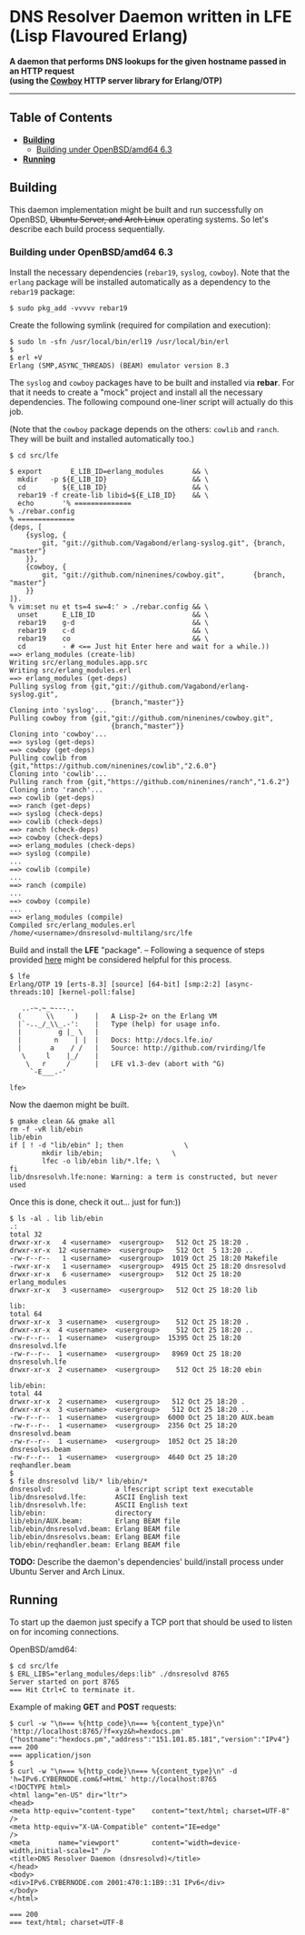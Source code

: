 # DNS Resolver Daemon written in LFE (Lisp Flavoured Erlang)

**A daemon that performs DNS lookups for the given hostname passed in an HTTP request
<br />(using the [Cowboy](https://ninenines.eu "Cowboy") HTTP server library for Erlang/OTP)**

---

## Table of Contents

* **[Building](#building)**
  * [Building under OpenBSD/amd64 6.3](#building-under-openbsdamd64-63)
* **[Running](#running)**

## Building

This daemon implementation might be built and run successfully on OpenBSD, ~~Ubuntu Server, and Arch Linux~~ operating systems. So let's describe each build process sequentially.

### Building under OpenBSD/amd64 6.3

Install the necessary dependencies (`rebar19`, `syslog`, `cowboy`). Note that the `erlang` package will be installed automatically as a dependency to the `rebar19` package:

```
$ sudo pkg_add -vvvvv rebar19
```

Create the following symlink (required for compilation and execution):

```
$ sudo ln -sfn /usr/local/bin/erl19 /usr/local/bin/erl
$
$ erl +V
Erlang (SMP,ASYNC_THREADS) (BEAM) emulator version 8.3
```

The `syslog` and `cowboy` packages have to be built and installed via **rebar**. For that it needs to create a &quot;mock&quot; project and install all the necessary dependencies. The following compound one-liner script will actually do this job.

(Note that the `cowboy` package depends on the others: `cowlib` and `ranch`. They will be built and installed automatically too.)

```
$ cd src/lfe
```

```
$ export       E_LIB_ID=erlang_modules       && \
  mkdir   -p ${E_LIB_ID}                     && \
  cd         ${E_LIB_ID}                     && \
  rebar19 -f create-lib libid=${E_LIB_ID}    && \
  echo       '% ==============
% ./rebar.config
% ==============
{deps, [
    {syslog, {
        git, "git://github.com/Vagabond/erlang-syslog.git", {branch, "master"}
    }},
    {cowboy, {
        git, "git://github.com/ninenines/cowboy.git",       {branch, "master"}
    }}
]}.
% vim:set nu et ts=4 sw=4:' > ./rebar.config && \
  unset      E_LIB_ID                        && \
  rebar19    g-d                             && \
  rebar19    c-d                             && \
  rebar19    co                              && \
  cd         - # <== Just hit Enter here and wait for a while.))
==> erlang_modules (create-lib)
Writing src/erlang_modules.app.src
Writing src/erlang_modules.erl
==> erlang_modules (get-deps)
Pulling syslog from {git,"git://github.com/Vagabond/erlang-syslog.git",
                         {branch,"master"}}
Cloning into 'syslog'...
Pulling cowboy from {git,"git://github.com/ninenines/cowboy.git",
                         {branch,"master"}}
Cloning into 'cowboy'...
==> syslog (get-deps)
==> cowboy (get-deps)
Pulling cowlib from {git,"https://github.com/ninenines/cowlib","2.6.0"}
Cloning into 'cowlib'...
Pulling ranch from {git,"https://github.com/ninenines/ranch","1.6.2"}
Cloning into 'ranch'...
==> cowlib (get-deps)
==> ranch (get-deps)
==> syslog (check-deps)
==> cowlib (check-deps)
==> ranch (check-deps)
==> cowboy (check-deps)
==> erlang_modules (check-deps)
==> syslog (compile)
...
==> cowlib (compile)
...
==> ranch (compile)
...
==> cowboy (compile)
...
==> erlang_modules (compile)
Compiled src/erlang_modules.erl
/home/<username>/dnsresolvd-multilang/src/lfe
```

Build and install the **LFE** "package". &ndash; Following a sequence of steps provided [here](https://github.com/rgolubtsov/dnsresolvd-multilang/tree/master/src/lfe/lfe-build-install.md#building-under-openbsdamd64-63 "Building and installing LFE under OpenBSD/amd64 6.3") might be considered helpful for this process.

```
$ lfe
Erlang/OTP 19 [erts-8.3] [source] [64-bit] [smp:2:2] [async-threads:10] [kernel-poll:false]

   ..-~.~_~---..
  (      \\     )    |   A Lisp-2+ on the Erlang VM
  |`-.._/_\\_.-':    |   Type (help) for usage info.
  |         g |_ \   |
  |        n    | |  |   Docs: http://docs.lfe.io/
  |       a    / /   |   Source: http://github.com/rvirding/lfe
   \     l    |_/    |
    \   r     /      |   LFE v1.3-dev (abort with ^G)
     `-E___.-'

lfe>
```

Now the daemon might be built.

```
$ gmake clean && gmake all
rm -f -vR lib/ebin
lib/ebin
if [ ! -d "lib/ebin" ]; then               \
        mkdir lib/ebin;                 \
        lfec -o lib/ebin lib/*.lfe; \
fi
lib/dnsresolvh.lfe:none: Warning: a term is constructed, but never used
```

Once this is done, check it out... just for fun:))

```
$ ls -al . lib lib/ebin
.:
total 32
drwxr-xr-x   4 <username>  <usergroup>   512 Oct 25 18:20 .
drwxr-xr-x  12 <username>  <usergroup>   512 Oct  5 13:20 ..
-rw-r--r--   1 <username>  <usergroup>  1019 Oct 25 18:20 Makefile
-rwxr-xr-x   1 <username>  <usergroup>  4915 Oct 25 18:20 dnsresolvd
drwxr-xr-x   6 <username>  <usergroup>   512 Oct 25 18:20 erlang_modules
drwxr-xr-x   3 <username>  <usergroup>   512 Oct 25 18:20 lib

lib:
total 64
drwxr-xr-x  3 <username>  <usergroup>    512 Oct 25 18:20 .
drwxr-xr-x  4 <username>  <usergroup>    512 Oct 25 18:20 ..
-rw-r--r--  1 <username>  <usergroup>  15395 Oct 25 18:20 dnsresolvd.lfe
-rw-r--r--  1 <username>  <usergroup>   8969 Oct 25 18:20 dnsresolvh.lfe
drwxr-xr-x  2 <username>  <usergroup>    512 Oct 25 18:20 ebin

lib/ebin:
total 44
drwxr-xr-x  2 <username>  <usergroup>   512 Oct 25 18:20 .
drwxr-xr-x  3 <username>  <usergroup>   512 Oct 25 18:20 ..
-rw-r--r--  1 <username>  <usergroup>  6000 Oct 25 18:20 AUX.beam
-rw-r--r--  1 <username>  <usergroup>  2356 Oct 25 18:20 dnsresolvd.beam
-rw-r--r--  1 <username>  <usergroup>  1052 Oct 25 18:20 dnsresolvs.beam
-rw-r--r--  1 <username>  <usergroup>  4640 Oct 25 18:20 reqhandler.beam
$
$ file dnsresolvd lib/* lib/ebin/*
dnsresolvd:               a lfescript script text executable
lib/dnsresolvd.lfe:       ASCII English text
lib/dnsresolvh.lfe:       ASCII English text
lib/ebin:                 directory
lib/ebin/AUX.beam:        Erlang BEAM file
lib/ebin/dnsresolvd.beam: Erlang BEAM file
lib/ebin/dnsresolvs.beam: Erlang BEAM file
lib/ebin/reqhandler.beam: Erlang BEAM file
```

**TODO:** Describe the daemon's dependencies' build/install process under Ubuntu Server and Arch Linux.

## Running

To start up the daemon just specify a TCP port that should be used to listen on for incoming connections.

OpenBSD/amd64:

```
$ cd src/lfe
$ ERL_LIBS="erlang_modules/deps:lib" ./dnsresolvd 8765
Server started on port 8765
=== Hit Ctrl+C to terminate it.
```

Example of making **GET** and **POST** requests:

```
$ curl -w "\n=== %{http_code}\n=== %{content_type}\n" 'http://localhost:8765/?f=xyz&h=hexdocs.pm'
{"hostname":"hexdocs.pm","address":"151.101.85.181","version":"IPv4"}
=== 200
=== application/json
$
$ curl -w "\n=== %{http_code}\n=== %{content_type}\n" -d 'h=IPv6.CYBERNODE.com&f=HtmL' http://localhost:8765
<!DOCTYPE html>
<html lang="en-US" dir="ltr">
<head>
<meta http-equiv="content-type"    content="text/html; charset=UTF-8"           />
<meta http-equiv="X-UA-Compatible" content="IE=edge"                            />
<meta       name="viewport"        content="width=device-width,initial-scale=1" />
<title>DNS Resolver Daemon (dnsresolvd)</title>
</head>
<body>
<div>IPv6.CYBERNODE.com 2001:470:1:1B9::31 IPv6</div>
</body>
</html>

=== 200
=== text/html; charset=UTF-8
```
